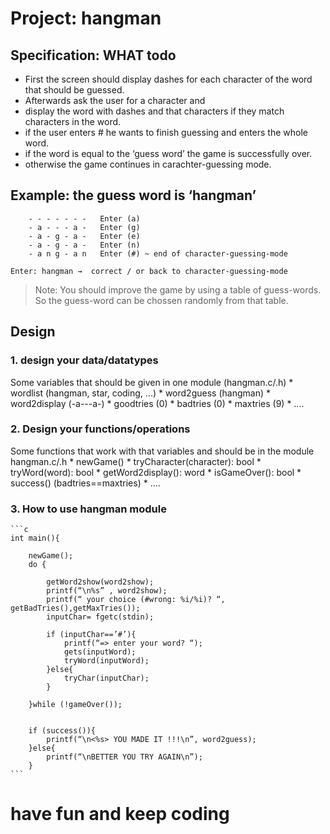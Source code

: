 # Project: hangman

## Specification: WHAT todo

* First the screen should display dashes for each character of the word that
should be guessed.
* Afterwards ask the user for a character and
* display the word with dashes and that characters if they match characters in the word.
* if the user enters # he wants to finish guessing and enters the whole word.
* if the word is equal to the ‘guess word’ the game is successfully over.
* otherwise the game continues in carachter-guessing mode.


## Example: the guess word is ‘hangman’

```
	- - - - - - -	Enter (a)
	- a - - - a -	Enter (g)
	- a - g - a -	Enter (e)
	- a - g - a -	Enter (n)
	- a n g - a n	Enter (#) ~ end of character-guessing-mode

Enter: hangman →  correct / or back to character-guessing-mode
```

> Note: 
You should improve the game by using a table of guess-words. 
So the guess-word can be chossen randomly from that table.


## Design

### 1. design your data/datatypes
Some variables that should be given in one module (hangman.c/.h)
	* wordlist (hangman, star, coding, ...)
	* word2guess (hangman)
	* word2display (-a---a-)
	* goodtries (0)
	* badtries (0)
	* maxtries (9)
	* ....


### 2. Design your functions/operations

Some functions that work with that variables and should be in the module
hangman.c/.h
	* newGame()
	* tryCharacter(character): bool
	* tryWord(word): bool
	* getWord2display(): word
	* isGameOver(): bool 
	* success() (badtries==maxtries)
	* ....


### 3. How to use hangman module

	```c
	int main(){

		newGame();
		do {

			getWord2show(word2show);
			printf(“\n%s” , word2show);
			printf(“ your choice (#wrong: %i/%i)? “, getBadTries(),getMaxTries());
			inputChar= fgetc(stdin);

			if (inputChar==’#’){
				printf(“=> enter your word? “);
				gets(inputWord);
				tryWord(inputWord);
			}else{
				tryChar(inputChar);
			}

		}while (!gameOver());


		if (success()){
			printf(“\n<%s> YOU MADE IT !!!\n”, word2guess);
		}else{
			printf(“\nBETTER YOU TRY AGAIN\n”);
		}
	```
# have fun and keep coding


